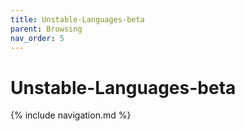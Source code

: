 ```yaml
---
title: Unstable-Languages-beta
parent: Browsing
nav_order: 5
---
```


# Unstable-Languages-beta

{% include navigation.md %}
  
[Sources]: https://github.com/plancomps/CBS-beta/tree/math/Unstable-Languages-beta
[Plain]:  ../docs/Unstable-Languages-beta/
[Pretty]: ../math/Unstable-Languages-beta/
